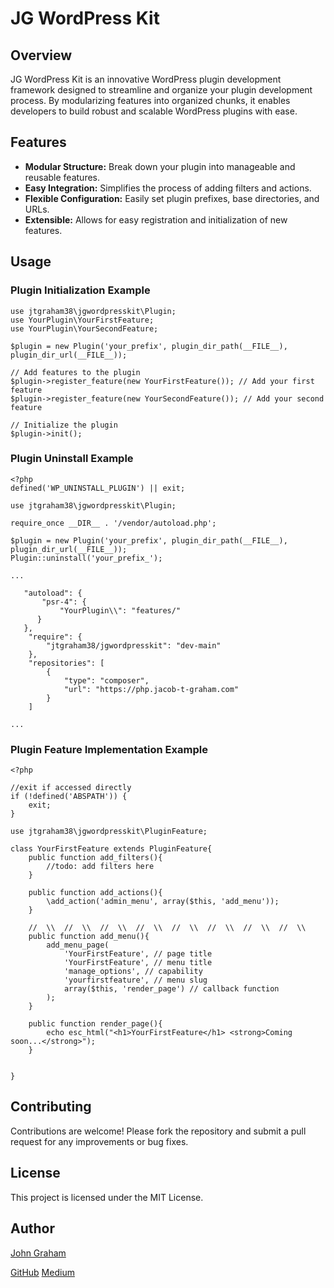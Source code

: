 # JG WordPress Kit

## Overview

JG WordPress Kit is an innovative WordPress plugin development framework designed to streamline and organize your plugin development process. By modularizing features into organized chunks, it enables developers to build robust and scalable WordPress plugins with ease.

## Features

- **Modular Structure:** Break down your plugin into manageable and reusable features.
- **Easy Integration:** Simplifies the process of adding filters and actions.
- **Flexible Configuration:** Easily set plugin prefixes, base directories, and URLs.
- **Extensible:** Allows for easy registration and initialization of new features.

## Usage

### Plugin Initialization Example

```php:your-plugin.php
use jtgraham38\jgwordpresskit\Plugin;
use YourPlugin\YourFirstFeature;
use YourPlugin\YourSecondFeature;

$plugin = new Plugin('your_prefix', plugin_dir_path(__FILE__), plugin_dir_url(__FILE__));

// Add features to the plugin
$plugin->register_feature(new YourFirstFeature()); // Add your first feature
$plugin->register_feature(new YourSecondFeature()); // Add your second feature

// Initialize the plugin
$plugin->init();
```

### Plugin Uninstall Example

```php:uninstall.php
<?php
defined('WP_UNINSTALL_PLUGIN') || exit;

use jtgraham38\jgwordpresskit\Plugin;

require_once __DIR__ . '/vendor/autoload.php';

$plugin = new Plugin('your_prefix', plugin_dir_path(__FILE__), plugin_dir_url(__FILE__));
Plugin::uninstall('your_prefix_');
```


```json: composer.json
...

   "autoload": {
       "psr-4": {
           "YourPlugin\\": "features/"
      }
   },
    "require": {
        "jtgraham38/jgwordpresskit": "dev-main"
    },
    "repositories": [
        {
            "type": "composer",
            "url": "https://php.jacob-t-graham.com"
        }
    ]

...

```
### Plugin Feature Implementation Example

```php:features/YourFirstFeature/YourFirstFeature.php
<?php

//exit if accessed directly
if (!defined('ABSPATH')) {
    exit;
}

use jtgraham38\jgwordpresskit\PluginFeature;

class YourFirstFeature extends PluginFeature{
    public function add_filters(){
        //todo: add filters here
    }

    public function add_actions(){
        \add_action('admin_menu', array($this, 'add_menu'));
    }

    //  \\  //  \\  //  \\  //  \\  //  \\  //  \\  //  \\  //  \\
    public function add_menu(){
        add_menu_page(
            'YourFirstFeature', // page title
            'YourFirstFeature', // menu title
            'manage_options', // capability
            'yourfirstfeature', // menu slug
            array($this, 'render_page') // callback function
        );
    }

    public function render_page(){
        echo esc_html("<h1>YourFirstFeature</h1> <strong>Coming soon...</strong>");
    }


}
```

## Contributing

Contributions are welcome! Please fork the repository and submit a pull request for any improvements or bug fixes.

## License

This project is licensed under the MIT License.

## Author

[John Graham](https://jacob-t-graham.com/contact/)

[GitHub](https://github.com/jtgraham38) [Medium](https://medium.com/@jtgraham38)